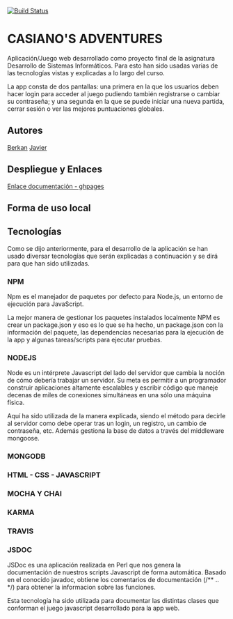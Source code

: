 [![Build Status](https://travis-ci.com/ULL-ESIT-DSI-1617/proyecto-dsi-berkan-javier-35l1-1.svg?token=zsg7W1SNzKPhkVpKaLTH&branch=master)](https://travis-ci.com/ULL-ESIT-DSI-1617/proyecto-dsi-berkan-javier-35l1-1)

# CASIANO'S ADVENTURES

Aplicación/Juego web desarrollado como proyecto final de la asignatura Desarrollo de Sistemas Informáticos. Para esto han sido usadas varias de las tecnologías vistas y explicadas a lo largo del curso.

La app consta de dos pantallas: una primera en la que los usuarios deben hacer login para acceder al juego pudiendo también registrarse o cambiar su contraseña; y una segunda en la que se puede iniciar una nueva partida, cerrar sesión o ver las mejores puntuaciones globales.

## Autores

[Berkan](https://berkanrhdz.github.io)
[Javier](https://javiergonher.github.io/)

## Despliegue y Enlaces
[Enlace documentación - ghpages](https://ull-esit-dsi-1617.github.io/proyecto-dsi-berkan-javier-35l1-1/)

## Forma de uso local

## Tecnologías
Como se dijo anteriormente, para el desarrollo de la aplicación se han usado diversar tecnologías que serán explicadas a continuación y se dirá para que han sido utilizadas. 

### NPM 
Npm es el manejador de paquetes por defecto para Node.js, un entorno de ejecución para JavaScript.

La mejor manera de gestionar los paquetes instalados localmente NPM es crear un package.json y eso es lo que se ha hecho, un package.json con la información del paquete, las dependencias necesarias para la ejecución de la app y algunas tareas/scripts para ejecutar pruebas.

### NODEJS
Node es un intérprete Javascript del lado del servidor que cambia la noción de cómo debería trabajar un servidor. Su meta es permitir a un programador construir aplicaciones altamente escalables y escribir código que maneje decenas de miles de conexiones simultáneas en una sólo una máquina física.

Aquí ha sido utilizada de la manera explicada, siendo el método para decirle al servidor como debe operar tras un login, un registro, un cambio de contraseña, etc. Además gestiona la base de datos a través del middleware mongoose.

### MONGODB

### HTML - CSS - JAVASCRIPT

### MOCHA Y CHAI

### KARMA

### TRAVIS

### JSDOC
JSDoc es una aplicación realizada en Perl que nos genera la documentación de nuestros scripts Javascript de forma automática. Basado en el conocido javadoc, obtiene los comentarios de documentación (/** .. */) para obtener la informacion sobre las funciones.

Esta tecnología ha sido utilizada para documentar las distintas clases que conforman el juego javascript desarrollado para la app web.

